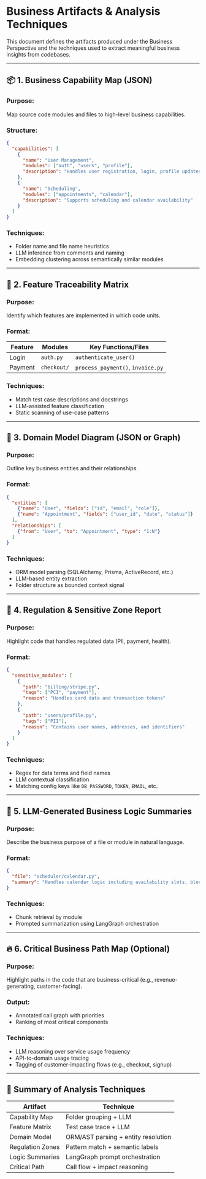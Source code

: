 # Business Artifacts & Analysis Techniques

This document defines the artifacts produced under the Business Perspective and the techniques used to extract meaningful business insights from codebases.

---

## 📦 1. Business Capability Map (JSON)

### Purpose:
Map source code modules and files to high-level business capabilities.

### Structure:
```json
{
  "capabilities": [
    {
      "name": "User Management",
      "modules": ["auth", "users", "profile"],
      "description": "Handles user registration, login, profile updates"
    },
    {
      "name": "Scheduling",
      "modules": ["appointments", "calendar"],
      "description": "Supports scheduling and calendar availability"
    }
  ]
}
```

### Techniques:
- Folder name and file name heuristics
- LLM inference from comments and naming
- Embedding clustering across semantically similar modules

---

## 🧾 2. Feature Traceability Matrix

### Purpose:
Identify which features are implemented in which code units.

### Format:
| Feature | Modules | Key Functions/Files |
|---------|---------|---------------------|
| Login   | `auth.py` | `authenticate_user()` |
| Payment | `checkout/` | `process_payment()`, `invoice.py` |

### Techniques:
- Match test case descriptions and docstrings
- LLM-assisted feature classification
- Static scanning of use-case patterns

---

## 🧩 3. Domain Model Diagram (JSON or Graph)

### Purpose:
Outline key business entities and their relationships.

### Format:
```json
{
  "entities": [
    {"name": "User", "fields": ["id", "email", "role"]},
    {"name": "Appointment", "fields": ["user_id", "date", "status"]}
  ],
  "relationships": [
    {"from": "User", "to": "Appointment", "type": "1:N"}
  ]
}
```

### Techniques:
- ORM model parsing (SQLAlchemy, Prisma, ActiveRecord, etc.)
- LLM-based entity extraction
- Folder structure as bounded context signal

---

## 📜 4. Regulation & Sensitive Zone Report

### Purpose:
Highlight code that handles regulated data (PII, payment, health).

### Format:
```json
{
  "sensitive_modules": [
    {
      "path": "billing/stripe.py",
      "tags": ["PCI", "payment"],
      "reason": "Handles card data and transaction tokens"
    },
    {
      "path": "users/profile.py",
      "tags": ["PII"],
      "reason": "Contains user names, addresses, and identifiers"
    }
  ]
}
```

### Techniques:
- Regex for data terms and field names
- LLM contextual classification
- Matching config keys like `DB_PASSWORD`, `TOKEN`, `EMAIL`, etc.

---

## 🧠 5. LLM-Generated Business Logic Summaries

### Purpose:
Describe the business purpose of a file or module in natural language.

### Format:
```json
{
  "file": "scheduler/calendar.py",
  "summary": "Handles calendar logic including availability slots, blocking, and rendering weekly views."
}
```

### Techniques:
- Chunk retrieval by module
- Prompted summarization using LangGraph orchestration

---

## 🔥 6. Critical Business Path Map (Optional)

### Purpose:
Highlight paths in the code that are business-critical (e.g., revenue-generating, customer-facing).

### Output:
- Annotated call graph with priorities
- Ranking of most critical components

### Techniques:
- LLM reasoning over service usage frequency
- API-to-domain usage tracing
- Tagging of customer-impacting flows (e.g., checkout, signup)

---

## 🧪 Summary of Analysis Techniques

| Artifact | Technique |
|---------|-----------|
| Capability Map | Folder grouping + LLM |
| Feature Matrix | Test case trace + LLM |
| Domain Model | ORM/AST parsing + entity resolution |
| Regulation Zones | Pattern match + semantic labels |
| Logic Summaries | LangGraph prompt orchestration |
| Critical Path | Call flow + impact reasoning |
